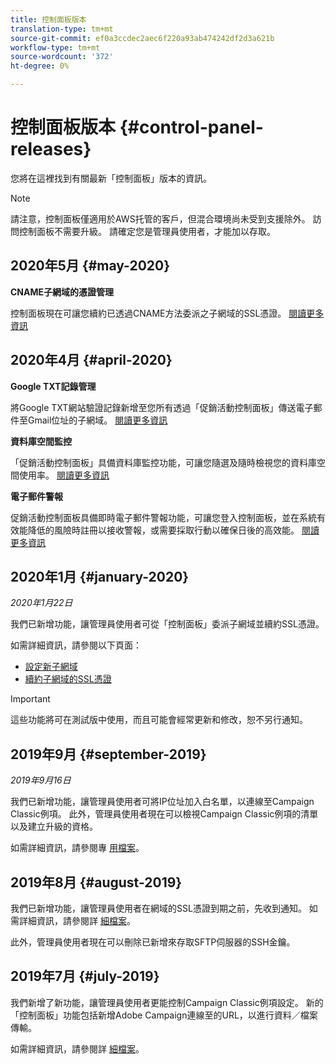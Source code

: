 ```yaml
---
title: 控制面板版本
translation-type: tm+mt
source-git-commit: ef0a3ccdec2aec6f220a93ab474242df2d3a621b
workflow-type: tm+mt
source-wordcount: '372'
ht-degree: 0%

---
```



# 控制面板版本 {#control-panel-releases}

您將在這裡找到有關最新「控制面板」版本的資訊。

>[!NOTE]
>
>請注意，控制面板僅適用於AWS托管的客戶，但混合環境尚未受到支援除外。 訪問控制面板不需要升級。 請確定您是管理員使用者，才能加以存取。

## 2020年5月 {#may-2020}

**CNAME子網域的憑證管理**

控制面板現在可讓您續約已透過CNAME方法委派之子網域的SSL憑證。 [閱讀更多資訊](subdomains-certificates/using/renewing-subdomain-certificate.md)

## 2020年4月 {#april-2020}

**Google TXT記錄管理**

將Google TXT網站驗證記錄新增至您所有透過「促銷活動控制面板」傳送電子郵件至Gmail位址的子網域。 [閱讀更多資訊](subdomains-certificates/using/managing-txt-records.md)

**資料庫空間監控**

「促銷活動控制面板」具備資料庫監控功能，可讓您隨選及隨時檢視您的資料庫空間使用率。 [閱讀更多資訊](performance-monitoring/using/database-monitoring.md)

**電子郵件警報**

促銷活動控制面板具備即時電子郵件警報功能，可讓您登入控制面板，並在系統有效能降低的風險時註冊以接收警報，或需要採取行動以確保日後的高效能。 [閱讀更多資訊](performance-monitoring/using/email-alerting.md)

## 2020年1月 {#january-2020}

*2020年1月22日*

我們已新增功能，讓管理員使用者可從「控制面板」委派子網域並續約SSL憑證。

如需詳細資訊，請參閱以下頁面：
* [設定新子網域](subdomains-certificates/using/setting-up-new-subdomain.md)
* [續約子網域的SSL憑證](subdomains-certificates/using/renewing-subdomain-certificate.md)

>[!IMPORTANT]
>
>這些功能將可在測試版中使用，而且可能會經常更新和修改，恕不另行通知。

## 2019年9月 {#september-2019}

*2019年9月16日*

我們已新增功能，讓管理員使用者可將IP位址加入白名單，以連線至Campaign Classic例項。
此外，管理員使用者現在可以檢視Campaign Classic例項的清單以及建立升級的資格。

如需詳細資訊，請參閱專 [用檔案](instances-settings/using/ip-whitelisting-instance-access.md)。

## 2019年8月 {#august-2019}

我們已新增功能，讓管理員使用者在網域的SSL憑證到期之前，先收到通知。 如需詳細資訊，請參閱詳 [細檔案](subdomains-certificates/using/monitoring-ssl-certificates.md)。

此外，管理員使用者現在可以刪除已新增來存取SFTP伺服器的SSH金鑰。

## 2019年7月 {#july-2019}

我們新增了新功能，讓管理員使用者更能控制Campaign Classic例項設定。 新的「控制面板」功能包括新增Adobe Campaign連線至的URL，以進行資料／檔案傳輸。

如需詳細資訊，請參閱詳 [細檔案](instances-settings/using/url-permissions.md)。
